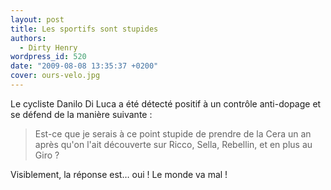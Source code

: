```yaml
---
layout: post
title: Les sportifs sont stupides
authors:
  - Dirty Henry
wordpress_id: 520
date: "2009-08-08 13:35:37 +0200"
cover: ours-velo.jpg
---
```


Le cycliste Danilo Di Luca a été détecté positif à un contrôle anti-dopage et se
défend de la manière suivante :

> Est-ce que je serais à ce point stupide de prendre de la Cera un an après
> qu'on l'ait découverte sur Ricco, Sella, Rebellin, et en plus au Giro ?

Visiblement, la réponse est… oui ! Le monde va mal !
